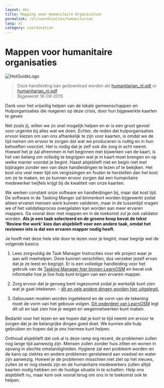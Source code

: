 ```yaml
---
layout: doc
title: Mapping voor Humanitaire Organisaties
permalink: /nl/coordination/humanitarian
lang: nl
category: coordination
---
```


# Mappen voor humanitaire organisaties

![HotGuideLogo](http://hot.openstreetmap.org/sites/default/themes/hot_theme/logo.png)

> Deze handleiding kan gedownload worden als [humanitarian_nl.odt](/files/humanitarian_nl.odt) or [humanitarian_nl.pdf](/files/humanitarian_nl.pdf)  
> Bijgewerkt 18-09-2015

Dank voor het vrijwillig helpen van de lokale gemeenschappen en Hulporganisaties die reageren op deze crisis, door hun bijgewerkte kaarten te geven  

Net zoals jij, willen we zo snel mogelijk helpen en er is een groot gevoel voor urgentie bij alles wat we doen. Echter, de reden dat hulporganisaties ervoor kiezen om van ons afhankelijk te zijn voor kaarten, is omdat we de tijd nemen om ervoor te zorgen dat wat we produceren is nuttig en in hun behoeften voorziet. Het is nodig dat je zelf ook die zorg in acht neemt. Hoewel het je zal afremmen in het beginnen met bijwerken van de kaart, is het van belang om volledig te begrijpen wat je in kaart moet brengen en op welke manier voordat je begint. Haast alsjeblieft niet en begin niet met bijdragen zonder een van deze handleidingen te lezen of te bekijken. Het kost ons veel meer tijd om vergissingen en fouten te herstellen dan het kost om ze te maken, en ze kunnen ervoor zorgen dat een humanitaire medewerker twijfels krijgt bij de kwaliteit van onze kaarten.  

We werken constant onze software en handleidingen bij, maar dat kost tijd. De software in de Tasking Manger zal binnenkort worden bijgewerkt zodat alleen ervaren mensen werk kunnen valideren, maar in de tussentijd vragen we of het validatieproces overgelaten kan worden aan meer ervaren mappers. Ga vooral door met mappen en in de toekomst zul je ook validator worden. **Als je een taak selecteerd en de groene knop bevat de tekst 'Review the work' kies dan alsjeblieft voor een andere taak, omdat het reviewen iets is dat een ervaren mapper nodig heeft.**  

Je hoeft niet deze hele site door te lezen voor je begint, maar begrijp wel de volgende basics:  

1. Lees zorgvuldig de Task Manager Instructies voor elk project waar je aan wilt meehelpen. Deze kunnen verschillen, dus verzeker jezelf ervan dat je ze leest en begrijpt. Er is een volledige handleiding voor het gebruik van de [Tasking Manager hier binnen LearnOSM](/en/coordination/tasking-manager/) en bevat ook informatie hoe je live hulp kunt krijgen van een ervaren mapper.  

2. Zorg ervoor dat je genoeg bent ingezoomd zodat je werkelijk kunt zien wat je gaat intekenen. - [dit en vele andere dingen worden hier uitgelegd.](/en/coordination/remote/)  

3. Gebouwen moeten worden ingetekend en de vorm van de tekening moet de vorm van het gebouw volgen.  [Dit onderdeel van LearnOSM](/en/coordination/remote-tracing/) legt dit uit en laat zien hoe je wegen en wegennetwerken kunt maken.  

Bedankt voor het lezen en we hopen dat je kort te tijd neemt om ervoor te zorgen dat je de belangrijke dingen goed doet. We kunnen alle hulp gebruiken en hopen dat je ons hiermee kunt helpen.  

Onthoud alsjeblieft dat ook al is deze ramp erg recent, de problemen zullen nog lange tijd aanwezig zijn. Mensen zullen zonder huis zitten en wonen in opvang in slechte omstandigheden. Hygiene zal een probleem worden en de kans op ziektes en andere problemen gerelateerd aan voedsel en water zijn aanwezig. Hoewel je de problemen misschien niet ziet op het nieuws, zullen ze er nog steeds zijn en de humanitaire medewerkers zullen altijd kaarten nodig hebben om de huidige situatie in te schatten. Help ons alsjeblieft nu, maar kom ook vooral terug om ons in te toekomst ook te helpen. 